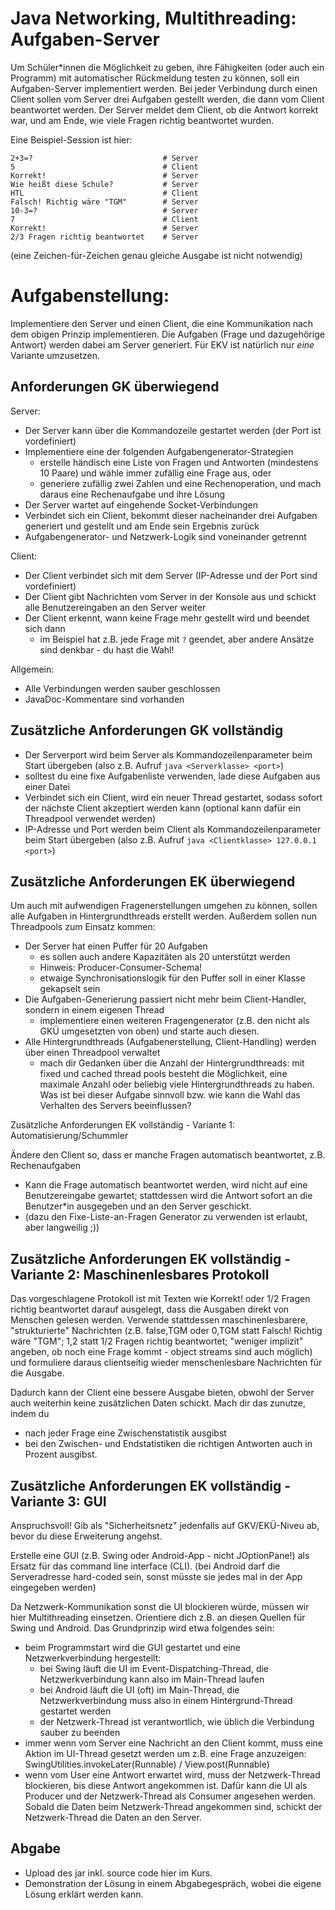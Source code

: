 # Java Networking, Multithreading: Aufgaben-Server

Um Schüler*innen die Möglichkeit zu geben, ihre Fähigkeiten (oder auch ein Programm) mit automatischer Rückmeldung testen zu können, soll ein Aufgaben-Server implementiert werden. Bei jeder Verbindung durch einen Client sollen vom Server drei Aufgaben gestellt werden, die dann vom Client beantwortet werden. Der Server meldet dem Client, ob die Antwort korrekt war, und am Ende, wie viele Fragen richtig beantwortet wurden.

Eine Beispiel-Session ist hier:

```
2+3=?                             # Server
5                                 # Client
Korrekt!                          # Server
Wie heißt diese Schule?           # Server
HTL                               # Client
Falsch! Richtig wäre "TGM"        # Server
10-3=?                            # Server
7                                 # Client
Korrekt!                          # Server
2/3 Fragen richtig beantwortet    # Server
```

(eine Zeichen-für-Zeichen genau gleiche Ausgabe ist nicht notwendig)

# Aufgabenstellung:

Implementiere den Server und einen Client, die eine Kommunikation nach dem obigen Prinzip implementieren. Die Aufgaben (Frage und dazugehörige Antwort) werden dabei am Server generiert. Für EKV ist natürlich nur *eine* Variante umzusetzen.

## Anforderungen GK überwiegend

Server:

* Der Server kann über die Kommandozeile gestartet werden (der Port ist vordefiniert)
* Implementiere eine der folgenden Aufgabengenerator-Strategien
    - erstelle händisch eine Liste von Fragen und Antworten (mindestens 10 Paare) und wähle immer zufällig eine Frage aus, oder
    - generiere zufällig zwei Zahlen und eine Rechenoperation, und mach daraus eine Rechenaufgabe und ihre Lösung
* Der Server wartet auf eingehende Socket-Verbindungen
* Verbindet sich ein Client, bekommt dieser nacheinander drei Aufgaben generiert und gestellt und am Ende sein Ergebnis zurück
* Aufgabengenerator- und Netzwerk-Logik sind voneinander getrennt

Client:

* Der Client verbindet sich mit dem Server (IP-Adresse und der Port sind vordefiniert)
* Der Client gibt Nachrichten vom Server in der Konsole aus und schickt alle Benutzereingaben an den Server weiter
* Der Client erkennt, wann keine Frage mehr gestellt wird und beendet sich dann
    - im Beispiel hat z.B. jede Frage mit `?` geendet, aber andere Ansätze sind denkbar - du hast die Wahl!

Allgemein:

* Alle Verbindungen werden sauber geschlossen
* JavaDoc-Kommentare sind vorhanden

## Zusätzliche Anforderungen GK vollständig

* Der Serverport wird beim Server als Kommandozeilenparameter beim Start übergeben (also z.B. Aufruf `java <Serverklasse> <port>`)
* solltest du eine fixe Aufgabenliste verwenden, lade diese Aufgaben aus einer Datei
* Verbindet sich ein Client, wird ein neuer Thread gestartet, sodass sofort der nächste Client akzeptiert werden kann (optional kann dafür ein Threadpool verwendet werden)
* IP-Adresse und Port werden beim Client als Kommandozeilenparameter beim Start übergeben (also z.B. Aufruf `java <Clientklasse> 127.0.0.1 <port>`)

## Zusätzliche Anforderungen EK überwiegend

Um auch mit aufwendigen Fragenerstellungen umgehen zu können, sollen alle Aufgaben in Hintergrundthreads erstellt werden. Außerdem sollen nun Threadpools zum Einsatz kommen:

* Der Server hat einen Puffer für 20 Aufgaben
    - es sollen auch andere Kapazitäten als 20 unterstützt werden
    - Hinweis: Producer-Consumer-Schema!
    - etwaige Synchronisationslogik für den Puffer soll in einer Klasse gekapselt sein
* Die Aufgaben-Generierung passiert nicht mehr beim Client-Handler, sondern in einem eigenen Thread
    - implementiere einen weiteren Fragengenerator (z.B. den nicht als GKÜ umgesetzten von oben) und starte auch diesen.
* Alle Hintergrundthreads (Aufgabenerstellung, Client-Handling) werden über einen Threadpool verwaltet
    - mach dir Gedanken über die Anzahl der Hintergrundthreads: mit fixed und cached thread pools besteht die Möglichkeit, eine maximale Anzahl oder beliebig viele Hintergrundthreads zu haben. Was ist bei dieser Aufgabe sinnvoll bzw. wie kann die Wahl das Verhalten des Servers beeinflussen?

Zusätzliche Anforderungen EK vollständig - Variante 1: Automatisierung/Schummler

Ändere den Client so, dass er manche Fragen automatisch beantwortet, z.B. Rechenaufgaben

* Kann die Frage automatisch beantwortet werden, wird nicht auf eine Benutzereingabe gewartet; stattdessen wird die Antwort sofort an die Benutzer*in ausgegeben und an den Server geschickt.
* (dazu den Fixe-Liste-an-Fragen Generator zu verwenden ist erlaubt, aber langweilig ;))

## Zusätzliche Anforderungen EK vollständig - Variante 2: Maschinenlesbares Protokoll

Das vorgeschlagene Protokoll ist mit Texten wie Korrekt! oder 1/2 Fragen richtig beantwortet darauf ausgelegt, dass die Ausgaben direkt von Menschen gelesen werden. Verwende stattdessen maschinenlesbarere, "strukturierte" Nachrichten (z.B. false,TGM oder 0,TGM statt Falsch! Richtig wäre "TGM"; 1,2 statt 1/2 Fragen richtig beantwortet; "weniger implizit" angeben, ob noch eine Frage kommt - object streams sind auch möglich) und formuliere daraus clientseitig wieder menschenlesbare Nachrichten für die Ausgabe.

Dadurch kann der Client eine bessere Ausgabe bieten, obwohl der Server auch weiterhin keine zusätzlichen Daten schickt. Mach dir das zunutze, indem du

* nach jeder Frage eine Zwischenstatistik ausgibst
* bei den Zwischen- und Endstatistiken die richtigen Antworten auch in Prozent ausgibst.

## Zusätzliche Anforderungen EK vollständig - Variante 3: GUI

Anspruchsvoll! Gib als "Sicherheitsnetz" jedenfalls auf GKV/EKÜ-Niveu ab, bevor du diese Erweiterung angehst.

Erstelle eine GUI (z.B. Swing oder Android-App - nicht JOptionPane!) als Ersatz für das command line interface (CLI). (bei Android darf die Serveradresse hard-coded sein, sonst müsste sie jedes mal in der App eingegeben werden)

Da Netzwerk-Kommunikation sonst die UI blockieren würde, müssen wir hier Multithreading einsetzen. Orientiere dich z.B. an diesen Quellen für Swing und Android. Das Grundprinzip wird etwa folgendes sein:

* beim Programmstart wird die GUI gestartet und eine Netzwerkverbindung hergestellt:
    - bei Swing läuft die UI im Event-Dispatching-Thread, die Netzwerkverbindung kann also im Main-Thread laufen
    - bei Android läuft die UI (oft) im Main-Thread, die Netzwerkverbindung muss also in einem Hintergrund-Thread gestartet werden
    - der Netzwerk-Thread ist verantwortlich, wie üblich die Verbindung sauber zu beenden
* immer wenn vom Server eine Nachricht an den Client kommt, muss eine Aktion im UI-Thread gesetzt werden um z.B. eine Frage anzuzeigen: SwingUtilities.invokeLater(Runnable) / View.post(Runnable)
* wenn vom User eine Antwort erwartet wird, muss der Netzwerk-Thread blockieren, bis diese Antwort angekommen ist. Dafür kann die UI als Producer und der Netzwerk-Thread als Consumer angesehen werden. Sobald die Daten beim Netzwerk-Thread angekommen sind, schickt der Netzwerk-Thread die Daten an den Server.

## Abgabe

* Upload des jar inkl. source code hier im Kurs.
* Demonstration der Lösung in einem Abgabegespräch, wobei die eigene Lösung erklärt werden kann.

